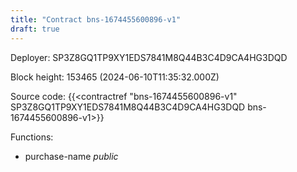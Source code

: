 ```yaml
---
title: "Contract bns-1674455600896-v1"
draft: true
---
```

Deployer: SP3Z8GQ1TP9XY1EDS7841M8Q44B3C4D9CA4HG3DQD


 



Block height: 153465 (2024-06-10T11:35:32.000Z)

Source code: {{<contractref "bns-1674455600896-v1" SP3Z8GQ1TP9XY1EDS7841M8Q44B3C4D9CA4HG3DQD bns-1674455600896-v1>}}

Functions:

* purchase-name _public_
